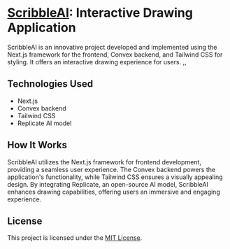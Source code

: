 # [ScribbleAI](https://scribble-ai-wzis.vercel.app): Interactive Drawing Application

ScribbleAI is an innovative project developed and implemented using the Next.js framework for the frontend, Convex backend, and Tailwind CSS for styling. It offers an interactive drawing experience for users.
,,
## Technologies Used

- Next.js
- Convex backend
- Tailwind CSS
- Replicate AI model

## How It Works

ScribbleAI utilizes the Next.js framework for frontend development, providing a seamless user experience. The Convex backend powers the application's functionality, while Tailwind CSS ensures a visually appealing design. By integrating Replicate, an open-source AI model, ScribbleAI enhances drawing capabilities, offering users an immersive and engaging experience.

## License

This project is licensed under the [MIT License](LICENSE).
